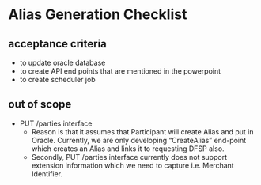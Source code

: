 # Alias Generation Checklist

## acceptance criteria

* to update oracle database
* to create API end points that are mentioned in the powerpoint
* to create scheduler job

## out of scope

* PUT /parties interface
  * Reason is that it assumes that Participant will create Alias and put in Oracle. Currently, we are only developing “CreateAlias” end-point which creates an Alias and links it to requesting DFSP also.
  * Secondly, PUT /parties interface currently does not support extension information which we need to capture i.e. Merchant Identifier.
